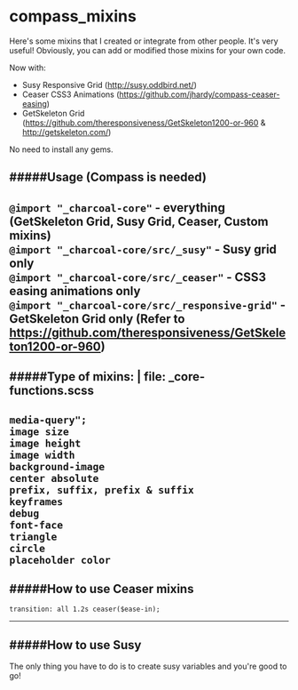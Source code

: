 compass_mixins
==============

Here's some mixins that I created or integrate from other people. It's very useful!
Obviously, you can add or modified those mixins for your own code.    

Now with:    
- Susy Responsive Grid (http://susy.oddbird.net/)    
- Ceaser CSS3 Animations (https://github.com/jhardy/compass-ceaser-easing)    
- GetSkeleton Grid (https://github.com/theresponsiveness/GetSkeleton1200-or-960 & http://getskeleton.com/)    

No need to install any gems.

#####Usage (Compass is needed)
---
`@import "_charcoal-core"` - everything (GetSkeleton Grid, Susy Grid, Ceaser, Custom mixins)    
`@import "_charcoal-core/src/_susy"` - Susy grid only    
`@import "_charcoal-core/src/_ceaser"` - CSS3 easing animations only    
`@import "_charcoal-core/src/_responsive-grid"` - GetSkeleton Grid only (Refer to https://github.com/theresponsiveness/GetSkeleton1200-or-960)
---


#####Type of mixins: | file: _core-functions.scss
---
`media-query";`    
`image size`    
`image height`    
`image width`    
`background-image`    
`center absolute`    
`prefix, suffix, prefix & suffix`    
`keyframes`    
`debug`    
`font-face`    
`triangle`    
`circle`    
`placeholder color`    
---

#####How to use Ceaser mixins
---

`transition: all 1.2s ceaser($ease-in);`

---

#####How to use Susy
---

The only thing you have to do is to create susy variables and you're good to go!